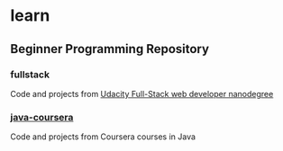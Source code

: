 # learn

## Beginner Programming Repository

### fullstack
Code and projects from [Udacity Full-Stack web developer nanodegree](https://www.udacity.com/course/full-stack-web-developer-nanodegree--nd004)

### [java-coursera](java-coursera)
Code and projects from Coursera courses in Java 

### 
